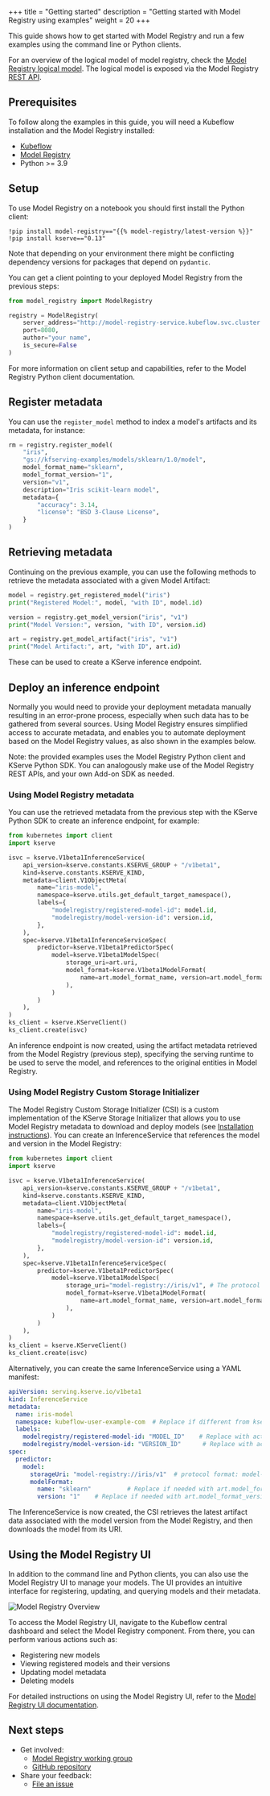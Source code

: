 +++
title = "Getting started"
description = "Getting started with Model Registry using examples"
weight = 20
+++

This guide shows how to get started with Model Registry and run a few examples using the
command line or Python clients.

For an overview of the logical model of model registry, check the [Model Registry logical model](https://github.com/kubeflow/model-registry/blob/main/docs/logical_model.md).
The logical model is exposed via the Model Registry [REST API](reference/rest-api).

## Prerequisites

To follow along the examples in this guide, you will need a Kubeflow installation and the Model Registry installed:

- [Kubeflow](/docs/started/installing-kubeflow/)
- [Model Registry](/docs/components/model-registry/installation/)
- Python >= 3.9

<!-- TODO: list python client as a requirement -->

## Setup

To use Model Registry on a notebook you should first install the Python client:

```raw
!pip install model-registry=="{{% model-registry/latest-version %}}"
!pip install kserve=="0.13"
```

Note that depending on your environment there might be conflicting dependency versions for packages that depend on
`pydantic`.

You can get a client pointing to your deployed Model Registry from the previous steps:

```python
from model_registry import ModelRegistry

registry = ModelRegistry(
    server_address="http://model-registry-service.kubeflow.svc.cluster.local",
    port=8080,
    author="your name",
    is_secure=False
)
```

<!-- TODO: missing link -->

For more information on client setup and capabilities, refer to the Model Registry Python client documentation.

## Register metadata

You can use the `register_model` method to index a model's artifacts and its metadata, for instance:

```python
rm = registry.register_model(
    "iris",
    "gs://kfserving-examples/models/sklearn/1.0/model",
    model_format_name="sklearn",
    model_format_version="1",
    version="v1",
    description="Iris scikit-learn model",
    metadata={
        "accuracy": 3.14,
        "license": "BSD 3-Clause License",
    }
)
```

## Retrieving metadata

Continuing on the previous example, you can use the following methods to retrieve the metadata associated with a given Model Artifact:

```python
model = registry.get_registered_model("iris")
print("Registered Model:", model, "with ID", model.id)

version = registry.get_model_version("iris", "v1")
print("Model Version:", version, "with ID", version.id)

art = registry.get_model_artifact("iris", "v1")
print("Model Artifact:", art, "with ID", art.id)
```

These can be used to create a KServe inference endpoint.

## Deploy an inference endpoint

Normally you would need to provide your deployment metadata manually resulting in an error-prone process, especially
when such data has to be gathered from several sources.
Using Model Registry ensures simplified access to accurate metadata, and enables you to automate deployment based on the Model Registry values, as also shown in the examples below.

Note: the provided examples uses the Model Registry Python client and KServe Python SDK. You can analogously make use of the Model Registry REST APIs, and your own Add-on SDK as needed.

### Using Model Registry metadata

You can use the retrieved metadata from the previous step with the KServe Python SDK to create an inference endpoint, for example:

```python
from kubernetes import client
import kserve

isvc = kserve.V1beta1InferenceService(
    api_version=kserve.constants.KSERVE_GROUP + "/v1beta1",
    kind=kserve.constants.KSERVE_KIND,
    metadata=client.V1ObjectMeta(
        name="iris-model",
        namespace=kserve.utils.get_default_target_namespace(),
        labels={
            "modelregistry/registered-model-id": model.id,
            "modelregistry/model-version-id": version.id,
        },
    ),
    spec=kserve.V1beta1InferenceServiceSpec(
        predictor=kserve.V1beta1PredictorSpec(
            model=kserve.V1beta1ModelSpec(
                storage_uri=art.uri,
                model_format=kserve.V1beta1ModelFormat(
                    name=art.model_format_name, version=art.model_format_version
                ),
            )
        )
    ),
)
ks_client = kserve.KServeClient()
ks_client.create(isvc)
```

An inference endpoint is now created, using the artifact metadata retrieved from the Model Registry (previous step),
specifying the serving runtime to be used to serve the model, and references to the original entities in Model Registry.

### Using Model Registry Custom Storage Initializer

The Model Registry Custom Storage Initializer (CSI) is a custom implementation of the KServe Storage Initializer that allows you to use Model Registry metadata to download and deploy models (see [Installation instructions](installation.md)). You can create an InferenceService that references the model and version in the Model Registry:

```python
from kubernetes import client
import kserve

isvc = kserve.V1beta1InferenceService(
    api_version=kserve.constants.KSERVE_GROUP + "/v1beta1",
    kind=kserve.constants.KSERVE_KIND,
    metadata=client.V1ObjectMeta(
        name="iris-model",
        namespace=kserve.utils.get_default_target_namespace(),
        labels={
            "modelregistry/registered-model-id": model.id,
            "modelregistry/model-version-id": version.id,
        },
    ),
    spec=kserve.V1beta1InferenceServiceSpec(
        predictor=kserve.V1beta1PredictorSpec(
            model=kserve.V1beta1ModelSpec(
                storage_uri="model-registry://iris/v1", # The protocol is model-registry://{modelName}/{modelVersion}
                model_format=kserve.V1beta1ModelFormat(
                    name=art.model_format_name, version=art.model_format_version
                ),
            )
        )
    ),
)
ks_client = kserve.KServeClient()
ks_client.create(isvc)
```
Alternatively, you can create the same InferenceService using a YAML manifest:

```yaml
apiVersion: serving.kserve.io/v1beta1
kind: InferenceService
metadata:
  name: iris-model
  namespace: kubeflow-user-example-com  # Replace if different from kserve.utils.get_default_target_namespace()
  labels:
    modelregistry/registered-model-id: "MODEL_ID"    # Replace with actual model.id value
    modelregistry/model-version-id: "VERSION_ID"      # Replace with actual version.id value
spec:
  predictor:
    model:
      storageUri: "model-registry://iris/v1"  # protocol format: model-registry://{modelName}/{modelVersion}
      modelFormat:
        name: "sklearn"          # Replace if needed with art.model_format_name from model registry (typically one of https://kserve.github.io/website/latest/modelserving/v1beta1/serving_runtime)
        version: "1"    # Replace if needed with art.model_format_version from model registry
```

The InferenceService is now created, the CSI retrieves the latest artifact data associated with the model version from the Model Registry, and then downloads the model from its URI.

## Using the Model Registry UI

In addition to the command line and Python clients, you can also use the Model Registry UI to manage your models. The UI provides an intuitive interface for registering, updating, and querying models and their metadata.

   <img src="/docs/components/model-registry/images/model-registry-ui-main.png"
   alt="Model Registry Overview"
   class="mt-3 mb-3 border rounded">

To access the Model Registry UI, navigate to the Kubeflow central dashboard and select the Model Registry component. From there, you can perform various actions such as:

- Registering new models
- Viewing registered models and their versions
- Updating model metadata
- Deleting models

For detailed instructions on using the Model Registry UI, refer to the [Model Registry UI documentation](https://github.com/kubeflow/model-registry/blob/main/clients/ui/README.md).

## Next steps

- Get involved:
  - [Model Registry working group](https://www.kubeflow.org/docs/about/community/#kubeflow-community-meetings)
  - [GitHub repository](https://github.com/kubeflow/model-registry)
- Share your feedback:
  - [File an issue](https://github.com/kubeflow/model-registry/issues/new/choose)
